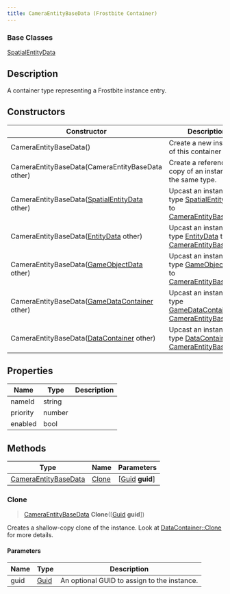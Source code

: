 ```yaml
---
title: CameraEntityBaseData (Frostbite Container)
---
```

### Base Classes

[SpatialEntityData](SpatialEntityData)

## Description

A container type representing a Frostbite instance entry.

## Constructors

| Constructor                                                                     | Description                                                                                                                     |
| ------------------------------------------------------------------------------- | ------------------------------------------------------------------------------------------------------------------------------- |
| CameraEntityBaseData()                                                          | Create a new instance of this container type.                                                                                   |
| CameraEntityBaseData(CameraEntityBaseData other)                                | Create a reference copy of an instance of the same type.                                                                        |
| CameraEntityBaseData([SpatialEntityData](SpatialEntityData) other)              | Upcast an instance of type [SpatialEntityData](SpatialEntityData) to [CameraEntityBaseData](CameraEntityBaseData).              |
| CameraEntityBaseData([EntityData](EntityData) other)                            | Upcast an instance of type [EntityData](EntityData) to [CameraEntityBaseData](CameraEntityBaseData).                            |
| CameraEntityBaseData([GameObjectData](GameObjectData) other)                    | Upcast an instance of type [GameObjectData](GameObjectData) to [CameraEntityBaseData](CameraEntityBaseData).                    |
| CameraEntityBaseData([GameDataContainer](GameDataContainer) other)              | Upcast an instance of type [GameDataContainer](GameDataContainer) to [CameraEntityBaseData](CameraEntityBaseData).              |
| CameraEntityBaseData([DataContainer](/vext/ref/cls/shr/datacontainer) other) | Upcast an instance of type [DataContainer](/vext/ref/cls/shr/datacontainer) to [CameraEntityBaseData](CameraEntityBaseData). |

## Properties

| Name     | Type   | Description |
| -------- | ------ | ----------- |
| nameId   | string |             |
| priority | number |             |
| enabled  | bool   |             |

## Methods

| Type                                         | Name            | Parameters                                     |
| -------------------------------------------- | --------------- | ---------------------------------------------- |
| [CameraEntityBaseData](CameraEntityBaseData) | [Clone](#clone) | \[[Guid](/vext/ref/cls/shr/guid) **guid**\] |

### Clone

> [CameraEntityBaseData](CameraEntityBaseData) **Clone**(\[[Guid](/vext/ref/cls/shr/guid) **guid**\])

Creates a shallow-copy clone of the instance. Look at [DataContainer::Clone](/vext/ref/cls/shr/datacontainer#clone) for more details.

#### Parameters

| Name | Type         | Description                                 |
| ---- | ------------ | ------------------------------------------- |
| guid | [Guid](Guid) | An optional GUID to assign to the instance. |

